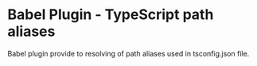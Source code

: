 # Babel Plugin - TypeScript path aliases
Babel plugin provide to resolving of path aliases used in tsconfig.json file.
